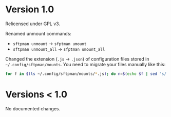 # Version 1.0

Relicensed under GPL v3.

Renamed unmount commands:
- `sftpman unmount` -> `sfptman umount`
- `sftpman unmount_all` -> `sfptman umount_all`

Changed the extension (`.js` -> `.json`) of configuration files stored in `~/.config/sftpman/mounts`.
You need to migrate your files manually like this:

```bash
for f in $(ls ~/.config/sftpman/mounts/*.js); do n=$(echo $f | sed 's/.js$/.json/'); mv $f $n; done;
```

# Versions < 1.0

No documented changes.